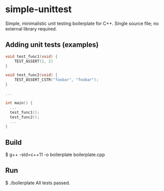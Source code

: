 # simple-unittest
Simple, minimalistic unit testing boilerplate for C++. Single source file; no external library required.

## Adding unit tests (examples)

```cpp
void test_func1(void) {
    TEST_ASSERT(2, 2)
}

void test_func2(void) {
    TEST_ASSERT_CSTR("foobar", "foobar");
}

...

int main() {
  ...
  test_func1();
  test_func2();
  ...
}  
```

## Build
$ g++ -std=c++11 -o boilerplate boilerplate.cpp

## Run
$ ./boilerplate
All tests passed.
